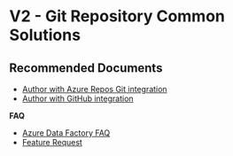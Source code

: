<properties
	pageTitle="V2 - Git Repository Common Solutions"
	description="V2 - Git Repository Common Solutions"
	service=""
	resource=""
	authors="genlin"
	ms.author="jaserano"
	displayOrder=""
	selfHelpType="generic"
    supportTopicIds="332629447"
	resourceTags=""
	productPesIds="15613"
	cloudEnvironments="public"
	articleId="2c1079e1-3002-4df4-a908-6dc90fb0cbfe"
/>

# V2 - Git Repository Common Solutions

## **Recommended Documents**

- [Author with Azure Repos Git integration](https://docs.microsoft.com/azure/data-factory/author-visually#author-with-azure-repos-git-integration)
- [Author with GitHub integration](https://docs.microsoft.com/azure/data-factory/author-visually#author-with-github-integration)
	
**FAQ**

- [Azure Data Factory FAQ](https://docs.microsoft.com/azure/data-factory/v1/data-factory-faq)
- [Feature Request](https://feedback.azure.com/forums/270578-azure-data-factory)
